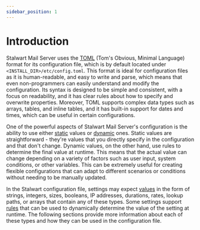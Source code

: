 ```yaml
---
sidebar_position: 1
---
```


# Introduction

Stalwart Mail Server uses the [TOML](https://toml.io/en/) (Tom's Obvious, Minimal Language) format for its configuration file, which is by default located under `<INSTALL_DIR>/etc/config.toml`. This format is ideal for configuration files as it is human-readable, and easy to write and parse, which means that even non-programmers can easily understand and modify the configuration. Its syntax is designed to be simple and consistent, with a focus on readability, and it has clear rules about how to specify and overwrite properties. Moreover, TOML supports complex data types such as arrays, tables, and inline tables, and it has built-in support for dates and times, which can be useful in certain configurations.

One of the powerful aspects of Stalwart Mail Server's configuration is the ability to use either [static](/docs/category/values) values or [dynamic](/docs/configuration/overview/values/dynamic) ones. Static values are straightforward - they're values that you directly specify in the configuration and that don't change. Dynamic values, on the other hand, use rules to determine the final value at runtime. This means that the actual value can change depending on a variety of factors such as user input, system conditions, or other variables. This can be extremely useful for creating flexible configurations that can adapt to different scenarios or conditions without needing to be manually updated.

In the Stalwart configuration file, settings may expect [values](/docs/category/values) in the form of strings, integers, sizes, booleans, IP addresses, durations, rates, lookup paths, or arrays that contain any of these types. Some settings support [rules](/docs/configuration/overview/rules/syntax) that can be used to dynamically determine the value of the setting at runtime. The following sections provide more information about each of these types and how they can be used in the configuration file.
